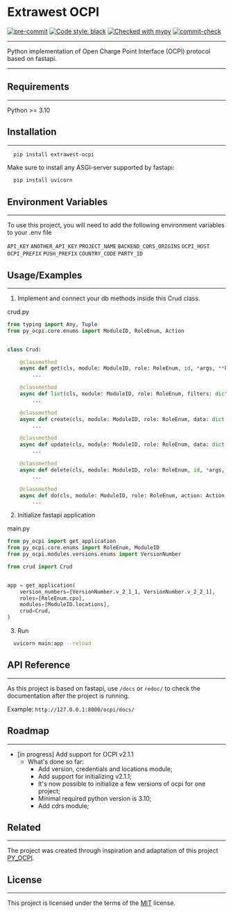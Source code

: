 
# Extrawest OCPI


[![pre-commit](https://img.shields.io/badge/pre--commit-enabled-brightgreen?logo=pre-commit)](https://github.com/pre-commit/pre-commit)
[![Code style: black](https://img.shields.io/badge/code%20style-black-000000.svg)](https://github.com/psf/black)
[![Checked with mypy](https://www.mypy-lang.org/static/mypy_badge.svg)](https://mypy-lang.org/)
[![commit-check](https://img.shields.io/badge/commit--check-enabled-brightgreen?logo=Git&logoColor=white)](https://github.com/commit-check/commit-check)

---

Python implementation of Open Charge Point Interface (OCPI) protocol based on fastapi.

---


## Requirements

---

Python >= 3.10


## Installation

---

```bash
  pip install extrawest-ocpi
```

Make sure to install any ASGI-server supported by fastapi:
```bash
  pip install uvicorn
```


## Environment Variables

---

To use this project, you will need to add the following environment variables to your .env file

`API_KEY` 
`ANOTHER_API_KEY`
`PROJECT_NAME`
`BACKEND_CORS_ORIGINS`
`OCPI_HOST`
`OCPI_PREFIX`
`PUSH_PREFIX`
`COUNTRY_CODE`
`PARTY_ID`


## Usage/Examples

---

1) Implement and connect your db methods inside this Crud class. 

crud.py
```python curd.py
from typing import Any, Tuple
from py_ocpi.core.enums import ModuleID, RoleEnum, Action


class Crud:

    @classmethod
    async def get(cls, module: ModuleID, role: RoleEnum, id, *args, **kwargs) -> Any:
        ...

    @classmethod
    async def list(cls, module: ModuleID, role: RoleEnum, filters: dict, *args, **kwargs) -> Tuple[list, int, bool]:
        ...

    @classmethod
    async def create(cls, module: ModuleID, role: RoleEnum, data: dict, *args, **kwargs) -> Any:
        ...

    @classmethod
    async def update(cls, module: ModuleID, role: RoleEnum, data: dict, id, *args, **kwargs) -> Any:
        ...

    @classmethod
    async def delete(cls, module: ModuleID, role: RoleEnum, id, *args, **kwargs):
        ...

    @classmethod
    async def do(cls, module: ModuleID, role: RoleEnum, action: Action, *args, data: dict = None, **kwargs) -> Any:
        ...

```

2) Initialize fastapi application

main.py
```python
from py_ocpi import get_application
from py_ocpi.core.enums import RoleEnum, ModuleID
from py_ocpi.modules.versions.enums import VersionNumber

from crud import Crud


app = get_application(
    version_numbers=[VersionNumber.v_2_1_1, VersionNumber.v_2_2_1],
    roles=[RoleEnum.cpo],
    modules=[ModuleID.locations],
    crud=Crud,
)

```

3) Run

```bash
  uvicorn main:app --reload
```

## API Reference

---

As this project is based on fastapi, use `/docs` or `redoc/` to check the documentation after the project is running.

Example: `http://127.0.0.1:8000/ocpi/docs/`


## Roadmap

---

- [in progress] Add support for OCPI v2.1.1
  - What's done so far:
    - Add version, credentials and locations module;
    - Add support for initializing v2.1.1;
    - It's now possible to initialize a few versions of ocpi for one project;
    - Minimal required python version is 3.10;
    - Add cdrs module;


## Related

---

The project was created through inspiration and adaptation of this project  [PY_OCPI](https://github.com/TECHS-Technological-Solutions/ocpi).


## License

---

This project is licensed under the terms of the [MIT](https://github.com/extrawest/extrawest_ocpi/blob/main/LICENSE) license.

